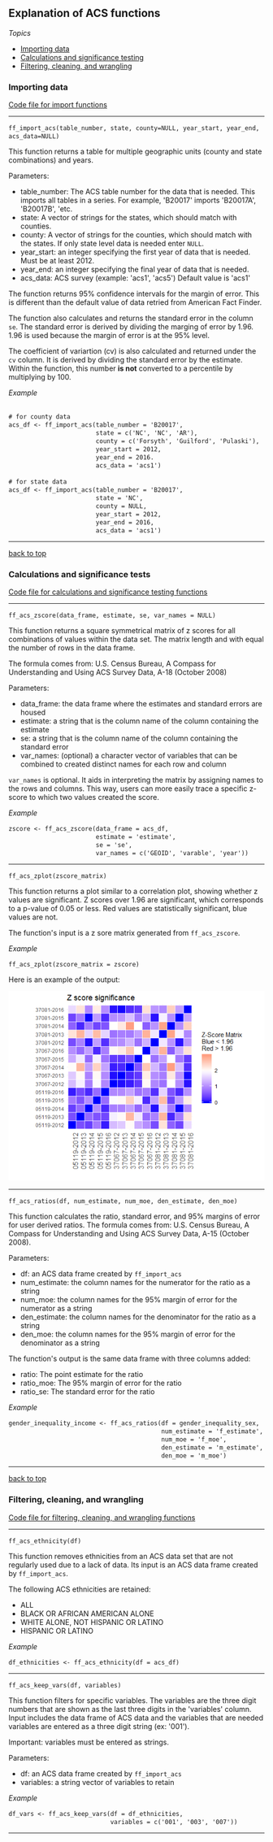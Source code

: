 ## Explanation of ACS functions

*Topics*

- [Importing data](#importing-data)
- [Calculations and significance testing](#calculations-and-significance-tests)
- [Filtering, cleaning, and wrangling](#filtering-cleaning-and-wrangling)

### Importing data

[Code file for import functions](acs_functions_import.R)

_____

```{r}
ff_import_acs(table_number, state, county=NULL, year_start, year_end, acs_data=NULL)
```

This function returns a table for multiple geographic units (county and state combinations) and years.

Parameters:
- table_number: The ACS table number for the data that is needed. This imports all tables in a series. For example, 'B20017' imports 'B20017A', 'B20017B', 'etc.
- state: A vector of strings for the states, which should match with counties.
- county: A vector of strings for the counties, which should match with the states.
          If only state level data is needed enter `NULL`.
- year_start: an integer specifying the first year of data that is needed. Must be at least 2012.
- year_end: an integer specifying the final year of data that is needed.
- acs_data: ACS survey (example: 'acs1', 'acs5')
            Default value is 'acs1'

The function returns 95% confidence intervals for the margin of error. This is different than the default value of data retried from American Fact Finder. 

The function also calculates and returns the standard error in the column `se`. The standard error is derived by dividing the marging of error by 1.96. 1.96 is used because the margin of error is at the 95% level.

The coefficient of variartion (cv) is also calculated and returned under the `cv` column. It is derived by dividing the standard error by the estimate. Within the function, this number **is not** converted to a percentile by multiplying by 100.

*Example*
```{r}

# for county data
acs_df <- ff_import_acs(table_number = 'B20017', 
                        state = c('NC', 'NC', 'AR'),
                        county = c('Forsyth', 'Guilford', 'Pulaski'),
                        year_start = 2012,
                        year_end = 2016.
                        acs_data = 'acs1')
                        
# for state data
acs_df <- ff_import_acs(table_number = 'B20017', 
                        state = 'NC',
                        county = NULL,
                        year_start = 2012,
                        year_end = 2016,
                        acs_data = 'acs1')

```


_____

[back to top](#explanation-of-acs-functions)

### Calculations and significance tests

[Code file for calculations and significance testing functions](acs_functions_test.R)

_____

```{r}
ff_acs_zscore(data_frame, estimate, se, var_names = NULL)
```

This function returns a square symmetrical matrix of z scores for all combinations of values within the data set. The matrix length and with equal the number of rows in the data frame.

The formula comes from: U.S. Census Bureau, A Compass for Understanding and Using ACS Survey Data, A-18 (October 2008)

Parameters:
- data_frame: the data frame where the estimates and standard errors are housed
- estimate: a string that is the column name of the column containing the estimate
- se: a string that is the column name of the column containing the standard error
- var_names: (optional) a character vector of variables that can be combined to created distinct names for each row and column

`var_names` is optional. It aids in interpreting the matrix by assigning names to the rows and columns. This way, users can more easily trace a specific z-score to which two values created the score.

*Example*
```{r}
zscore <- ff_acs_zscore(data_frame = acs_df,
                        estimate = 'estimate', 
                        se = 'se', 
                        var_names = c('GEOID', 'varable', 'year'))
```

_____

```{r}
ff_acs_zplot(zscore_matrix)
```

This function returns a plot similar to a correlation plot, showing whether z values are significant. Z scores over 1.96 are significant, which corresponds to a p-value of 0.05 or less. Red values are statistically significant, blue values are not.

The function's input is a z sore matrix generated from `ff_acs_zscore`.

*Example*
```{r}
ff_acs_zplot(zscore_matrix = zscore)
```
Here is an example of the output:

![alt text](zscore_plot.png)

_____


```{r}
ff_acs_ratios(df, num_estimate, num_moe, den_estimate, den_moe)
```

This function calculates the ratio, standard error, and 95% margins of error for user derived ratios. The formula comes from: U.S. Census Bureau, A Compass for Understanding and Using ACS Survey Data, A-15 (October 2008).

Parameters:
- df: an ACS data frame created by `ff_import_acs`
- num_estimate: the column names for the numerator for the ratio as a string
- num_moe: the column names for the 95% margin of error for the numerator as a string
- den_estimate: the column names for the denominator for the ratio as a string
- den_moe: the column names for the 95% margin of error for the denominator as a string

The function's output is the same data frame with three columns added:
- ratio: The point estimate for the ratio
- ratio_moe: The 95% margin of error for the ratio
- ratio_se: The standard error for the ratio

*Example*
```{r}
gender_inequality_income <- ff_acs_ratios(df = gender_inequality_sex, 
                                          num_estimate = 'f_estimate', 
                                          num_moe = 'f_moe', 
                                          den_estimate = 'm_estimate',
                                          den_moe = 'm_moe')
```

_____

[back to top](#explanation-of-acs-functions)

### Filtering, cleaning, and wrangling

[Code file for filtering, cleaning, and wrangling functions](acs_functions_wrangle.R)

_____

```{r}
ff_acs_ethnicity(df)
```

This function removes ethnicities from an ACS data set that are not regularly used due to a lack of data. Its input is an ACS data frame created by `ff_import_acs`.

The following ACS ethnicities are retained:
- ALL
- BLACK OR AFRICAN AMERICAN ALONE
- WHITE ALONE, NOT HISPANIC OR LATINO
- HISPANIC OR LATINO

*Example*
```{r}
df_ethnicities <- ff_acs_ethnicity(df = acs_df)
```

_____

```{r}
ff_acs_keep_vars(df, variables)
```
  
This function filters for specific variables. The variables are the three digit numbers that are shown as the last three digits in the 'variables' column. Input includes the data frame of ACS data and the variables that are needed variables are entered as a three digit string (ex: '001').

Important: variables must be entered as strings.

Parameters:
- df: an ACS data frame created by `ff_import_acs`
- variables: a string vector of variables to retain

*Example*
```{r}
df_vars <- ff_acs_keep_vars(df = df_ethnicities,
                            variables = c('001', '003', '007'))
```

_____


    
